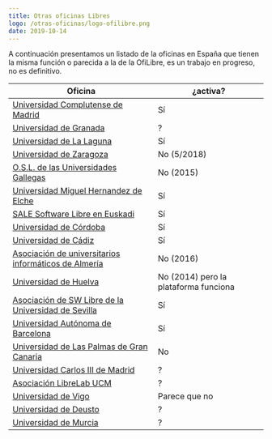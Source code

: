```yaml
---
title: Otras oficinas Libres
logo: /otras-oficinas/logo-ofilibre.png
date: 2019-10-14
---
```

A continuación presentamos un listado de la oficinas en España que tienen la misma función o parecida a la de la OfiLibre, es un trabajo en progreso, no es definitivo.

| Oficina | ¿activa? |
| --- | --- |
| [Universidad Complutense de Madrid](https://www.ucm.es/oficina-de-software-libre/) | Sí |
| [Universidad de Granada](https://osl.ugr.es/) | ? |
| [Universidad de La Laguna](https://osl.ull.es/) | Sí |
| [Universidad de Zaragoza](https://osluz.unizar.es/) | No (5/2018) |
| [O.S.L. de las Universidades Gallegas](http://osl.cixug.es/software-libre/?__locale=es) | No (2015) |
| [Universidad Miguel Hernandez de Elche](https://oshl.edu.umh.es/) | Sí  |
| [SALE Software Libre en Euskadi](http://www.euskadi.eus/gobierno-vasco/software-libre/inicio/) | Sí |
| [Universidad de Córdoba](https://www.uco.es/aulasoftwarelibre/) | Sí |
| [Universidad de Cádiz](https://osluca.uca.es/) | Sí |
| [Asociación de universitarios informáticos de Almería](http://asociacion-unia.es/osl-unia/) | No (2016) |
| [Universidad de Huelva](http://petrel.uhu.es/) | No (2014) pero la plataforma funciona |
| [Asociación de SW Libre de la Universidad de Sevilla](https://solfa.us.es/) | Sí |
| [Universidad Autónoma de Barcelona](https://opl.uab.es/) | Sí |
| [Universidad de Las Palmas de Gran Canaria](http://osl.ulpgc.es/quienes-somos/) | No |
| [Universidad Carlos III de Madrid](http://osl.uc3m.es/) | ? |
| [Asociación LibreLab UCM](https://librelabucm.org/) | ? |
| [Universidad de Vigo](http://osl.cixug.es/) | Parece que no |
| [Universidad de Deusto](http://softwarelibre.deusto.es/) | ? |
| [Universidad de Murcia](https://www.um.es/web/softla/) | ? |
